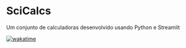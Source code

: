 # SciCalcs
Um conjunto de calculadoras desenvolvido usando Python e Streamlit

[![wakatime](https://wakatime.com/badge/user/93742499-5bb0-42de-ba0d-0fdaa409f6b3/project/018ca330-c714-4d5c-b24a-b8e45536a91e.svg)](https://wakatime.com/badge/user/93742499-5bb0-42de-ba0d-0fdaa409f6b3/project/018ca330-c714-4d5c-b24a-b8e45536a91e)
